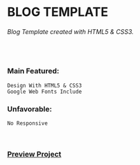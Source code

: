 # BLOG TEMPLATE
###### Blog Template created with HTML5 & CSS3.

<br />

### Main Featured:
    Design With HTML5 & CSS3
    Google Web Fonts Include

### Unfavorable:
    No Responsive

<br/>

### [Preview Project](https://romanakhatun.github.io/blog-template/)
<br/>
